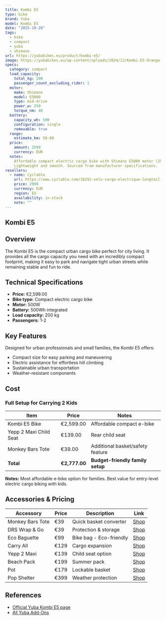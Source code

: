 ```yaml
---
title: Kombi E5
type: bike
brand: Yuba
model: Kombi E5
date: "2025-10-20"
tags:
  - bike
  - compact
  - yuba
  - shimano
url: https://yubabikes.eu/product/kombi-e5/
image: https://yubabikes.eu/wp-content/uploads/2024/12/Kombi-E5-Orange-No-BG.png
specs:
  category: compact
  load_capacity:
    total_kg: 200
    passenger_count_excluding_rider: 1
  motor:
    make: Shimano
    model: E5000
    type: mid-drive
    power_w: 250
    torque_nm: 40
  battery:
    capacity_wh: 500
    configuration: single
    removable: true
  range:
    estimate_km: 50-80
  price:
    amount: 2599
    currency: EUR
  notes:
    Affordable compact electric cargo bike with Shimano E5000 motor (250W, 40Nm).
    Lightweight and smooth. Sourced from manufacturer specifications.
resellers:
  - name: Cyclable
    url: https://www.cyclable.com/18292-velo-cargo-electrique-longtail-yuba-kombi-e5.html
    price: 2999
    currency: EUR
    region: EU
    availability: in-stock
    note: ""
---
```


## Kombi E5

## Overview

The Kombi E5 is the compact urban cargo bike perfect for city living. It provides all the cargo capacity you need with an incredibly compact footprint, making it easy to park and navigate tight urban streets while remaining stable and fun to ride.

## Technical Specifications

- **Price:** €2,599.00
- **Bike type:** Compact electric cargo bike
- **Motor:** 500W
- **Battery:** 500Wh integrated
- **Load capacity:** 200 kg
- **Passengers:** 1-2

## Key Features

Designed for urban professionals and small families, the Kombi E5 offers:

- Compact size for easy parking and maneuvering
- Electric assistance for effortless hill climbing
- Sustainable urban transportation
- Weather-resistant components

## Cost

### Full Setup for Carrying 2 Kids

| Item                   | Price         | Notes                            |
| ---------------------- | ------------- | -------------------------------- |
| Kombi E5 Bike          | €2,599.00     | Affordable compact e-bike        |
| Yepp 2 Maxi Child Seat | €139.00       | Rear child seat                  |
| Monkey Bars Tote       | €39.00        | Additional basket/safety feature |
| **Total**              | **€2,777.00** | **Budget-friendly family setup** |

**Notes:** Most affordable e-bike option for families. Best value for entry-level electric cargo biking with kids.

## Accessories & Pricing

| Accessory        | Price | Description             | Link                                                   |
| ---------------- | ----- | ----------------------- | ------------------------------------------------------ |
| Monkey Bars Tote | €39   | Quick basket converter  | [Shop](https://yubabikes.eu/product/monkey-bars-tote/) |
| DRS Wrap & Go    | €39   | Protection & storage    | [Shop](https://yubabikes.eu/product/drs-wrap-go/)      |
| Eco Baguette     | €99   | Bike bag - Eco-friendly | [Shop](https://yubabikes.eu/product/eco-baguette/)     |
| Carry All        | €129  | Cargo expansion         | [Shop](https://yubabikes.eu/product/carry-all/)        |
| Yepp 2 Maxi      | €139  | Child seat option       | [Shop](https://yubabikes.eu/product/yepp-2-maxi/)      |
| Beach Pack       | €199  | Summer pack             | [Shop](https://yubabikes.eu/product/beach-pack/)       |
| Pot              | €179  | Lockable basket         | [Shop](https://yubabikes.eu/product/pot/)              |
| Pop Shelter      | €399  | Weather protection      | [Shop](https://yubabikes.eu/product/pop-shelter/)      |

## References

- [Official Yuba Kombi E5 page](https://yubabikes.eu/product/kombi-e5/)
- [All Yuba Add-Ons](https://yubabikes.eu/shop/add-ons/)
